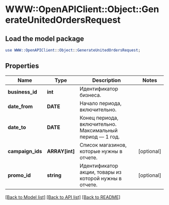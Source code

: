 # WWW::OpenAPIClient::Object::GenerateUnitedOrdersRequest

## Load the model package
```perl
use WWW::OpenAPIClient::Object::GenerateUnitedOrdersRequest;
```

## Properties
Name | Type | Description | Notes
------------ | ------------- | ------------- | -------------
**business_id** | **int** | Идентификатор бизнеса. | 
**date_from** | **DATE** | Начало периода, включительно. | 
**date_to** | **DATE** | Конец периода, включительно. Максимальный период — 1 год. | 
**campaign_ids** | **ARRAY[int]** | Список магазинов, которые нужны в отчете. | [optional] 
**promo_id** | **string** | Идентификатор акции, товары из которой нужны в отчете. | [optional] 

[[Back to Model list]](../README.md#documentation-for-models) [[Back to API list]](../README.md#documentation-for-api-endpoints) [[Back to README]](../README.md)


